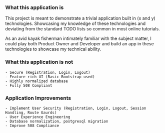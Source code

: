
### What this application is

This project is meant to demonstrate a trivial application built in (x and y) technologies. Showcasing my knowledge of these technologies and deviating from the standard TODO lists so common in most online tutorials.

As an avid kayak fisherman intimately familiar with the subject matter, I could play both Product Owner and Developer and build an app in these technologies to showcase my technical ability.

### What this application is not

    - Secure (Registration, Login, Logout)
    - Feature rich UI (Basic Bootstrap used)
    - Highly normalized database
    - Fully 508 Compliant
        
### Application Improvements
    - Implement User Security (Registration, Login, Logout, Session Handling, Route Gaurds)
    - User Experience Engineering
    - Database normalization, postgresql migration
    - Improve 508 Compliance 

